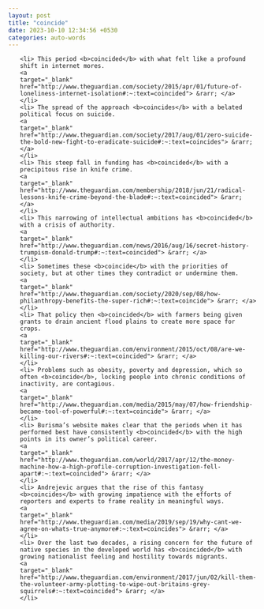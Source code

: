 ```yaml
---
layout: post
title: "coincide"
date: 2023-10-10 12:34:56 +0530
categories: auto-words
---
```

<ol>

    <li> This period <b>coincided</b> with what felt like a profound shift in internet mores.
    <a 
    target="_blank" 
    href="http://www.theguardian.com/society/2015/apr/01/future-of-loneliness-internet-isolation#:~:text=coincided"> &rarr; </a>
    </li>
    <li> The spread of the approach <b>coincides</b> with a belated political focus on suicide.
    <a 
    target="_blank" 
    href="http://www.theguardian.com/society/2017/aug/01/zero-suicide-the-bold-new-fight-to-eradicate-suicide#:~:text=coincides"> &rarr; </a>
    </li>
    <li> This steep fall in funding has <b>coincided</b> with a precipitous rise in knife crime.
    <a 
    target="_blank" 
    href="http://www.theguardian.com/membership/2018/jun/21/radical-lessons-knife-crime-beyond-the-blade#:~:text=coincided"> &rarr; </a>
    </li>
    <li> This narrowing of intellectual ambitions has <b>coincided</b> with a crisis of authority.
    <a 
    target="_blank" 
    href="http://www.theguardian.com/news/2016/aug/16/secret-history-trumpism-donald-trump#:~:text=coincided"> &rarr; </a>
    </li>
    <li> Sometimes these <b>coincide</b> with the priorities of society, but at other times they contradict or undermine them.
    <a 
    target="_blank" 
    href="http://www.theguardian.com/society/2020/sep/08/how-philanthropy-benefits-the-super-rich#:~:text=coincide"> &rarr; </a>
    </li>
    <li> That policy then <b>coincided</b> with farmers being given grants to drain ancient flood plains to create more space for crops.
    <a 
    target="_blank" 
    href="http://www.theguardian.com/environment/2015/oct/08/are-we-killing-our-rivers#:~:text=coincided"> &rarr; </a>
    </li>
    <li> Problems such as obesity, poverty and depression, which so often <b>coincide</b>, locking people into chronic conditions of inactivity, are contagious.
    <a 
    target="_blank" 
    href="http://www.theguardian.com/media/2015/may/07/how-friendship-became-tool-of-powerful#:~:text=coincide"> &rarr; </a>
    </li>
    <li> Burisma’s website makes clear that the periods when it has performed best have consistently <b>coincided</b> with the high points in its owner’s political career.
    <a 
    target="_blank" 
    href="http://www.theguardian.com/world/2017/apr/12/the-money-machine-how-a-high-profile-corruption-investigation-fell-apart#:~:text=coincided"> &rarr; </a>
    </li>
    <li> Andrejevic argues that the rise of this fantasy <b>coincides</b> with growing impatience with the efforts of reporters and experts to frame reality in meaningful ways.
    <a 
    target="_blank" 
    href="http://www.theguardian.com/media/2019/sep/19/why-cant-we-agree-on-whats-true-anymore#:~:text=coincides"> &rarr; </a>
    </li>
    <li> Over the last two decades, a rising concern for the future of native species in the developed world has <b>coincided</b> with growing nationalist feeling and hostility towards migrants.
    <a 
    target="_blank" 
    href="http://www.theguardian.com/environment/2017/jun/02/kill-them-the-volunteer-army-plotting-to-wipe-out-britains-grey-squirrels#:~:text=coincided"> &rarr; </a>
    </li>